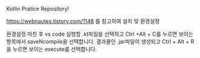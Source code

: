 Kotlin Pratice Repository!

https://webnautes.tistory.com/1148 를 참고하여 설치 밎 환경설정 

환경설정 마친 후 vs code 
실행할 .kt파일을 선택하고 Ctrl +Alt + C를 누르면 보이는 항목에서 saveNcompile을 선택합니다.
결과물인 .jar파일이 생성되고 Ctrl  + Alt + R을 누르면 보이는 execute를 선택합니다.
